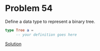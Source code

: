 # Problem 54

Define a data type to represent a binary tree. 

```elm
type Tree a =
     -- your definition goes here
```

[Solution](../s/s54.md)